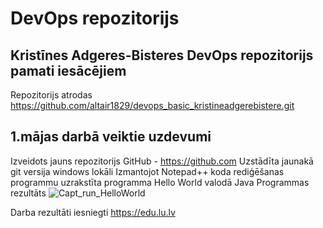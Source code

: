 # DevOps repozitorijs

## Kristīnes Adgeres-Bisteres DevOps repozitorijs pamati iesācējiem
Repozitorijs atrodas https://github.com/altair1829/devops_basic_kristineadgerebistere.git

## 1.mājas darbā veiktie uzdevumi
Izveidots jauns repozitorijs GitHub - https://github.com
Uzstādīta jaunakā git versija windows lokāli
Izmantojot Notepad++ koda rediģēšanas programmu uzrakstīta programma Hello World valodā Java
Programmas rezultāts ![Capt_run_HelloWorld](https://user-images.githubusercontent.com/103778520/166152747-88a3dd2c-8388-4263-babb-38b0aca4780a.png)

Darba rezultāti iesniegti https://edu.lu.lv
